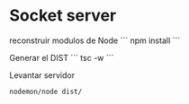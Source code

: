 # Socket server


reconstruir modulos de Node
´´´
npm install
´´´

Generar el DIST
´´´
tsc -w
´´´

Levantar servidor
```
nodemon/node dist/
```
